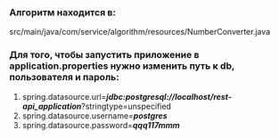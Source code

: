 ### Алгоритм находится в:
src/main/java/com/service/algorithm/resources/NumberConverter.java
### Для того, чтобы запустить приложение в application.properties нужно изменить путь к db, пользователя и пароль:
1. spring.datasource.url=***jdbc:postgresql://localhost/rest-api_application***?stringtype=unspecified
2. spring.datasource.username=***postgres***
3. spring.datasource.password=***qqq117mmm***
